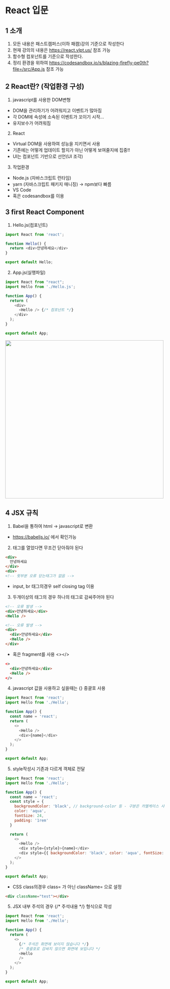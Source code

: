 React 입문
=================

1 소개
------------------
1. 모든 내용은 패스트캠퍼스(이하 패캠)강의 기준으로 작성한다
2. 현재 강의의 내용은 <https://react.vlpt.us/> 참조 가능
3. 함수형 컴포넌트를 기준으로 작성한다.
4. 정리 환경을 위하여 <https://codesandbox.io/s/blazing-firefly-pe0th?file=/src/App.js> 참조 가능 

2 React란? (작업환경 구성)
---------------------------
1. javascript를 사용한 DOM변형 
  * DOM을 관리하기가 어려워지고 이벤트가 많아짐 
  * 각 DOM에 속성에 소속된 이벤트가 꼬이기 시작...
  * 유지보수가 어려워짐 

2. React
  * Virtual DOM을 사용하여 성능을 지키면서 사용 
  * 기존에는 어떻게 업데이트 할지가 아닌 어떻게 보여줄지에 집중!!
  * UI는 컴포넌트 기반으로 선언(UI 조각)

3. 작업환경
  * Node.js (자바스크립트 런타임) 
  * yarn (자바스크립트 패키지 매니징) -> npm보다 빠름
  * VS Code 
  * 혹은 codesandbox를 이용


3 first React Component
---------------------------
1. Hello.js(컴포넌트)
```javascript
import React from 'react';

function Hello() {
  return <div>안녕하세요</div>
}

export default Hello;
```

2. App.js(실행파일)
```javascript
import React from "react";
import Hello from './Hello.js';

function App() {
  return (
    <div>
      <Hello /> {/* 컴포넌트 */}
    </div>
  );
}

export default App;
```
<img width=500 src="https://user-images.githubusercontent.com/32770277/92359268-eff33980-f125-11ea-8464-b2aa10194637.png"/>

4 JSX 규칙
-----------------------------
1. Babel을 통하여 html -> javascript로 변환 
  * <https://babeljs.io/> 에서 확인가능 

2. 태그를 열었다면 무조건 닫아줘야 된다
```html
<div>
  안녕하세요 
</div>
<div> 
<!-- 윗부분 오류 닫는태그가 없음 -->
```
  * input, br 태그의경우 self closing tag 이용

3. 두개이상의 태그의 경우 하나의 태그로 감싸주어야 된다
```html
<!-- 오류 발생 -->
<div>안녕하세요</div>
<Hello />
```
```html
<!-- 오류 발생 -->
<div>
  <div>안녕하세요</div>
  <Hello />
</div>
```
  * 혹은 fragment를 사용 <></>
  ```html
  <>
    <div>안녕하세요</div>
    <Hello />
  </>
  ```

4. javascript 값을 사용하고 싶을때는 {} 중괄호 사용 
```javascript
import React from 'react';
import Hello from './Hello';

function App() {
  const name = 'react';
  return (
    <>
      <Hello />
      <div>{name}</div>
    </>
  );
}

export default App;
```

5. style작성시 기존과 다르게 객체로 전달
```javascript
import React from 'react';
import Hello from './Hello';

function App() {
  const name = 'react';
  const style = {
    backgroundColor: 'black', // background-color 등 - 구분은 카멜케이스 사용
    color: 'aqua',
    fontSize: 24, 
    padding: '1rem' 
  }

  return (
    <>
      <Hello />
      <div style={style}>{name}</div>
      <div style={{ backgroundColor: 'black', color: 'aqua', fontSize: 24, padding: '1rem'}}>{name}</div> 
    </>
  );
}

export default App;
```
  * CSS class의경우 class= 가 아닌 className= 으로 설정 
  ```html
  <div className="test"></div>
  ```

5. JSX 내부 주석의 경우 {/* 주석내용 */} 형식으로 작성
```javascript
import React from 'react';
import Hello from './Hello';

function App() {
  return (
    <>
      {/* 주석은 화면에 보이지 않습니다 */}
      /* 중괄호로 감싸지 않으면 화면에 보입니다 */
      <Hello 
      />
    </>
  );
}

export default App;
```
